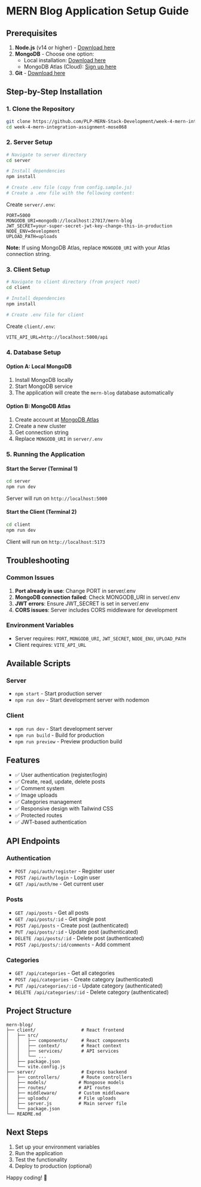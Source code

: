 # MERN Blog Application Setup Guide

## Prerequisites

1. **Node.js** (v14 or higher) - [Download here](https://nodejs.org/)
2. **MongoDB** - Choose one option:
   - Local installation: [Download here](https://www.mongodb.com/try/download/community)
   - MongoDB Atlas (Cloud): [Sign up here](https://www.mongodb.com/atlas)
3. **Git** - [Download here](https://git-scm.com/)

## Step-by-Step Installation

### 1. Clone the Repository

```bash
git clone https://github.com/PLP-MERN-Stack-Development/week-4-mern-integration-assignment-mose868.git
cd week-4-mern-integration-assignment-mose868
```

### 2. Server Setup

```bash
# Navigate to server directory
cd server

# Install dependencies
npm install

# Create .env file (copy from config.sample.js)
# Create a .env file with the following content:
```

Create `server/.env`:
```
PORT=5000
MONGODB_URI=mongodb://localhost:27017/mern-blog
JWT_SECRET=your-super-secret-jwt-key-change-this-in-production
NODE_ENV=development
UPLOAD_PATH=uploads
```

**Note:** If using MongoDB Atlas, replace `MONGODB_URI` with your Atlas connection string.

### 3. Client Setup

```bash
# Navigate to client directory (from project root)
cd client

# Install dependencies
npm install

# Create .env file for client
```

Create `client/.env`:
```
VITE_API_URL=http://localhost:5000/api
```

### 4. Database Setup

#### Option A: Local MongoDB
1. Install MongoDB locally
2. Start MongoDB service
3. The application will create the `mern-blog` database automatically

#### Option B: MongoDB Atlas
1. Create account at [MongoDB Atlas](https://www.mongodb.com/atlas)
2. Create a new cluster
3. Get connection string
4. Replace `MONGODB_URI` in `server/.env`

### 5. Running the Application

#### Start the Server (Terminal 1)
```bash
cd server
npm run dev
```
Server will run on `http://localhost:5000`

#### Start the Client (Terminal 2)
```bash
cd client
npm run dev
```
Client will run on `http://localhost:5173`

## Troubleshooting

### Common Issues

1. **Port already in use**: Change PORT in server/.env
2. **MongoDB connection failed**: Check MONGODB_URI in server/.env
3. **JWT errors**: Ensure JWT_SECRET is set in server/.env
4. **CORS issues**: Server includes CORS middleware for development

### Environment Variables

- Server requires: `PORT`, `MONGODB_URI`, `JWT_SECRET`, `NODE_ENV`, `UPLOAD_PATH`
- Client requires: `VITE_API_URL`

## Available Scripts

### Server
- `npm start` - Start production server
- `npm run dev` - Start development server with nodemon

### Client
- `npm run dev` - Start development server
- `npm run build` - Build for production
- `npm run preview` - Preview production build

## Features

- ✅ User authentication (register/login)
- ✅ Create, read, update, delete posts
- ✅ Comment system
- ✅ Image uploads
- ✅ Categories management
- ✅ Responsive design with Tailwind CSS
- ✅ Protected routes
- ✅ JWT-based authentication

## API Endpoints

### Authentication
- `POST /api/auth/register` - Register user
- `POST /api/auth/login` - Login user
- `GET /api/auth/me` - Get current user

### Posts
- `GET /api/posts` - Get all posts
- `GET /api/posts/:id` - Get single post
- `POST /api/posts` - Create post (authenticated)
- `PUT /api/posts/:id` - Update post (authenticated)
- `DELETE /api/posts/:id` - Delete post (authenticated)
- `POST /api/posts/:id/comments` - Add comment

### Categories
- `GET /api/categories` - Get all categories
- `POST /api/categories` - Create category (authenticated)
- `PUT /api/categories/:id` - Update category (authenticated)
- `DELETE /api/categories/:id` - Delete category (authenticated)

## Project Structure

```
mern-blog/
├── client/                 # React frontend
│   ├── src/
│   │   ├── components/     # React components
│   │   ├── context/        # React context
│   │   ├── services/       # API services
│   │   └── ...
│   ├── package.json
│   └── vite.config.js
├── server/                 # Express backend
│   ├── controllers/        # Route controllers
│   ├── models/            # Mongoose models
│   ├── routes/            # API routes
│   ├── middleware/        # Custom middleware
│   ├── uploads/           # File uploads
│   ├── server.js          # Main server file
│   └── package.json
└── README.md
```

## Next Steps

1. Set up your environment variables
2. Run the application
3. Test the functionality
4. Deploy to production (optional)

Happy coding! 🚀 